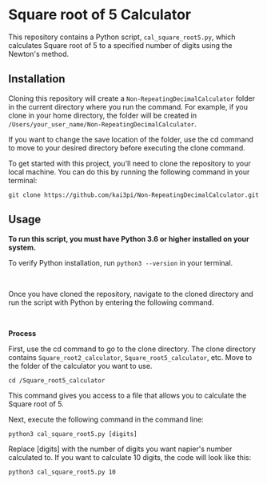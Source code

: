 # Square root of 5 Calculator
This repository contains a Python script, `cal_square_root5.py`, which calculates Square root of 5 to a specified number of digits using the Newton's method.



## Installation

Cloning this repository will create a `Non-RepeatingDecimalCalculator` folder in the current directory where you run the command.
For example, if you clone in your home directory, the folder will be created in `/Users/your_user_name/Non-RepeatingDecimalCalculator`.

If you want to change the save location of the folder, use the cd command to move to your desired directory before executing the clone command.


To get started with this project, you'll need to clone the repository to your local machine. You can do this by running the following command in your terminal:

``` copy
git clone https://github.com/kai3pi/Non-RepeatingDecimalCalculator.git
```



## Usage
__To run this script, you must have Python 3.6 or higher installed on your system.__

To verify Python installation, run `python3 --version` in your terminal.

<br>

Once you have cloned the repository, navigate to the cloned directory and run the script with Python by entering the following command.

<br>

__Process__


First, use the cd command to go to the clone directory. The clone directory contains `Square_root2_calculator`, `Square_root5_calculator`, etc. 
Move to the folder of the calculator you want to use.

```copy
cd /Square_root5_calculator
````
This command gives you access to a file that allows you to calculate the Square root of 5.


Next, execute the following command in the command line:

``` copy
python3 cal_square_root5.py [digits]
```

Replace [digits] with the number of digits you want napier's number calculated to.
If you want to calculate 10 digits, the code will look like this:

``` copy
python3 cal_square_root5.py 10
```
